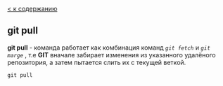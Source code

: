[< к содержанию](./readme.md)

## git pull 

**git pull** - команда работает как комбинация команд *`git fetch`* и *`git marge`* , т.e **GIT** вначале забирает изменения из указанного удалёного репозитория, а затем пытается слить их с текущей веткой.

```bash=
git pull
```